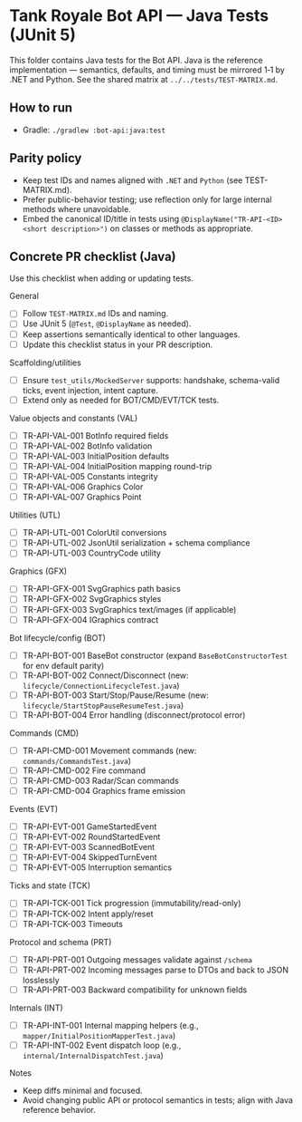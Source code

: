 # Tank Royale Bot API — Java Tests (JUnit 5)

This folder contains Java tests for the Bot API. Java is the reference implementation — semantics, defaults, and timing must be mirrored 1‑1 by .NET and Python. See the shared matrix at `../../tests/TEST-MATRIX.md`.

## How to run
- Gradle: `./gradlew :bot-api:java:test`

## Parity policy
- Keep test IDs and names aligned with `.NET` and `Python` (see TEST-MATRIX.md).
- Prefer public-behavior testing; use reflection only for large internal methods where unavoidable.
- Embed the canonical ID/title in tests using `@DisplayName("TR-API-<ID> <short description>")` on classes or methods as appropriate.

## Concrete PR checklist (Java)
Use this checklist when adding or updating tests.

General
- [ ] Follow `TEST-MATRIX.md` IDs and naming.
- [ ] Use JUnit 5 (`@Test`, `@DisplayName` as needed).
- [ ] Keep assertions semantically identical to other languages.
- [ ] Update this checklist status in your PR description.

Scaffolding/utilities
- [ ] Ensure `test_utils/MockedServer` supports: handshake, schema-valid ticks, event injection, intent capture.
- [ ] Extend only as needed for BOT/CMD/EVT/TCK tests.

Value objects and constants (VAL)
- [ ] TR-API-VAL-001 BotInfo required fields
- [ ] TR-API-VAL-002 BotInfo validation
- [ ] TR-API-VAL-003 InitialPosition defaults
- [ ] TR-API-VAL-004 InitialPosition mapping round-trip
- [ ] TR-API-VAL-005 Constants integrity
- [ ] TR-API-VAL-006 Graphics Color
- [ ] TR-API-VAL-007 Graphics Point

Utilities (UTL)
- [ ] TR-API-UTL-001 ColorUtil conversions
- [ ] TR-API-UTL-002 JsonUtil serialization + schema compliance
- [ ] TR-API-UTL-003 CountryCode utility

Graphics (GFX)
- [ ] TR-API-GFX-001 SvgGraphics path basics
- [ ] TR-API-GFX-002 SvgGraphics styles
- [ ] TR-API-GFX-003 SvgGraphics text/images (if applicable)
- [ ] TR-API-GFX-004 IGraphics contract

Bot lifecycle/config (BOT)
- [ ] TR-API-BOT-001 BaseBot constructor (expand `BaseBotConstructorTest` for env default parity)
- [ ] TR-API-BOT-002 Connect/Disconnect (new: `lifecycle/ConnectionLifecycleTest.java`)
- [ ] TR-API-BOT-003 Start/Stop/Pause/Resume (new: `lifecycle/StartStopPauseResumeTest.java`)
- [ ] TR-API-BOT-004 Error handling (disconnect/protocol error)

Commands (CMD)
- [ ] TR-API-CMD-001 Movement commands (new: `commands/CommandsTest.java`)
- [ ] TR-API-CMD-002 Fire command
- [ ] TR-API-CMD-003 Radar/Scan commands
- [ ] TR-API-CMD-004 Graphics frame emission

Events (EVT)
- [ ] TR-API-EVT-001 GameStartedEvent
- [ ] TR-API-EVT-002 RoundStartedEvent
- [ ] TR-API-EVT-003 ScannedBotEvent
- [ ] TR-API-EVT-004 SkippedTurnEvent
- [ ] TR-API-EVT-005 Interruption semantics

Ticks and state (TCK)
- [ ] TR-API-TCK-001 Tick progression (immutability/read-only)
- [ ] TR-API-TCK-002 Intent apply/reset
- [ ] TR-API-TCK-003 Timeouts

Protocol and schema (PRT)
- [ ] TR-API-PRT-001 Outgoing messages validate against `/schema`
- [ ] TR-API-PRT-002 Incoming messages parse to DTOs and back to JSON losslessly
- [ ] TR-API-PRT-003 Backward compatibility for unknown fields

Internals (INT)
- [ ] TR-API-INT-001 Internal mapping helpers (e.g., `mapper/InitialPositionMapperTest.java`)
- [ ] TR-API-INT-002 Event dispatch loop (e.g., `internal/InternalDispatchTest.java`)

Notes
- Keep diffs minimal and focused.
- Avoid changing public API or protocol semantics in tests; align with Java reference behavior.
